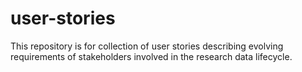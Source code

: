 # user-stories
This repository is for collection of user stories describing evolving requirements of stakeholders involved in the research data lifecycle.
